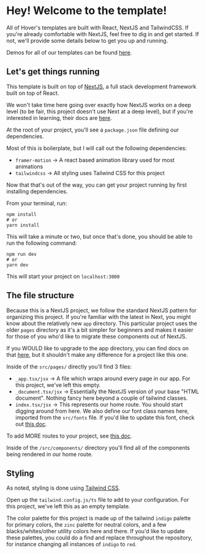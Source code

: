 # Hey! Welcome to the template!

All of Hover's templates are built with React, NextJS and TailwindCSS. If you're already comfortable with NextJS, feel free to dig in and get started. If not, we'll provide some details below to get you up and running.

Demos for all of our templates can be found [here](https://uiroom.pro/resources).

## Let's get things running

This template is built on top of [NextJS](https://nextjs.org/), a full stack development framework built on top of React.

We won't take time here going over exactly how NextJS works on a deep level (to be fair, this project doesn't use Next at a deep level), but if you're interested in learning, their docs are [here](https://nextjs.org/docs/getting-started).

At the root of your project, you'll see a `package.json` file defining our dependencies.

Most of this is boilerplate, but I will call out the following dependencies:

- `framer-motion` -> A react based animation library used for most animations
- `tailwindcss` -> All styling uses Tailwind CSS for this project

Now that that's out of the way, you can get your project running by first installing dependencies.

From your terminal, run:

```
npm install
# or
yarn install
```

This will take a minute or two, but once that's done, you should be able to run the following command:

```
npm run dev
# or
yarn dev
```

This will start your project on `localhost:3000`

## The file structure

Because this is a NextJS project, we follow the standard NextJS pattern for organizing this project. If you're familiar with the latest in Next, you might know about the relatively new `app` directory. This particular project uses the older `pages` directory as it's a bit simpler for beginners and makes it easier for those of you who'd like to migrate these components out of NextJS.

If you WOULD like to upgrade to the app directory, you can find docs on that [here](https://nextjs.org/docs/pages/building-your-application/upgrading/app-router-migration), but it shouldn't make any difference for a project like this one.

Inside of the `src/pages/` directly you'll find 3 files:

- `_app.tsx/jsx` -> A file which wraps around every page in our app. For this project, we've left this empty.
- `_document.tsx/jsx` -> Essentially the NextJS version of your base "HTML document". Nothing fancy here beyond a couple of tailwind classes.
- `index.tsx/jsx` -> This represents our home route. You should start digging around from here. We also define our font class names here, imported from the `src/fonts` file. If you'd like to update this font, check out [this doc](https://nextjs.org/docs/pages/building-your-application/optimizing/fonts).

To add MORE routes to your project, see [this doc](https://nextjs.org/docs/basic-features/pages).

Inside of the `/src/components/` directory you'll find all of the components being rendered in our home route.

## Styling

As noted, styling is done using [Tailwind CSS](https://tailwindcss.com/).

Open up the `tailwind.config.js/ts` file to add to your configuration. For this project, we've left this as an empty template.

The color palette for this project is made up of the tailwind `indigo` palette for primary colors, the `zinc` palette for neutral colors, and a few blacks/whites/other utility colors here and there. If you'd like to update these palettes, you could do a find and replace throughout the repository, for instance changing all instances of `indigo` to `red`.
